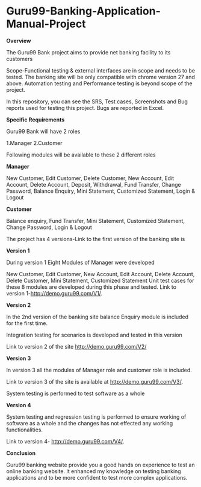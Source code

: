 # Guru99-Banking-Application-Manual-Project

**Overview**

The Guru99 Bank project aims to provide net banking facility to its customers

Scope-Functional testing & external interfaces are in scope and needs to be tested.
The banking site will be only compatible with chrome version 27 and above.
Automation testing and Performance testing is beyond scope of the project.

In this repository, you can see the SRS, Test cases, Screenshots and Bug reports used for testing this project. Bugs are reported in Excel.

**Specific Requirements**

Guru99 Bank will have 2 roles

1.Manager  2.Customer

Following modules will be available to these 2 different roles

**Manager**

New Customer, Edit Customer, Delete Customer, New Account, Edit Account, Delete Account, Deposit, Withdrawal, Fund Transfer, Change Password, Balance Enquiry, Mini Statement, Customized Statement, Login & Logout

**Customer**

Balance enquiry, Fund Transfer, Mini Statement, Customized Statement, Change Password, Login & Logout

The project has 4 versions-Link to the first version of the banking site is

**Version 1**

During version 1 Eight Modules of Manager were developed

New Customer, Edit Customer, New Account, Edit Account, Delete Account, Delete Customer, Mini Statement, Customized Statement
Unit test cases for these 8 modules are developed during this phase and tested.
Link to version 1-http://demo.guru99.com/V1/.

**Version 2**

In the 2nd version of the banking site balance Enquiry module is included for the first time.

Integration testing for scenarios is developed and tested in this version

Link to version 2 of the site 
http://demo.guru99.com/V2/

**Version 3**

In version 3 all the modules of Manager role and customer role is included.

Link to version 3 of the site is available at http://demo.guru99.com/V3/.

System testing is performed to test software as a whole

**Version 4**

System testing and regression testing is performed to ensure working of software as a whole and the changes has not effected any working functionalities.

Link to version 4- http://demo.guru99.com/V4/.

**Conclusion**

Guru99 banking website provide you a good hands on experience to test an online banking website. It enhanced my knowledge on testing banking applications and to be more confident to test more complex applications.


